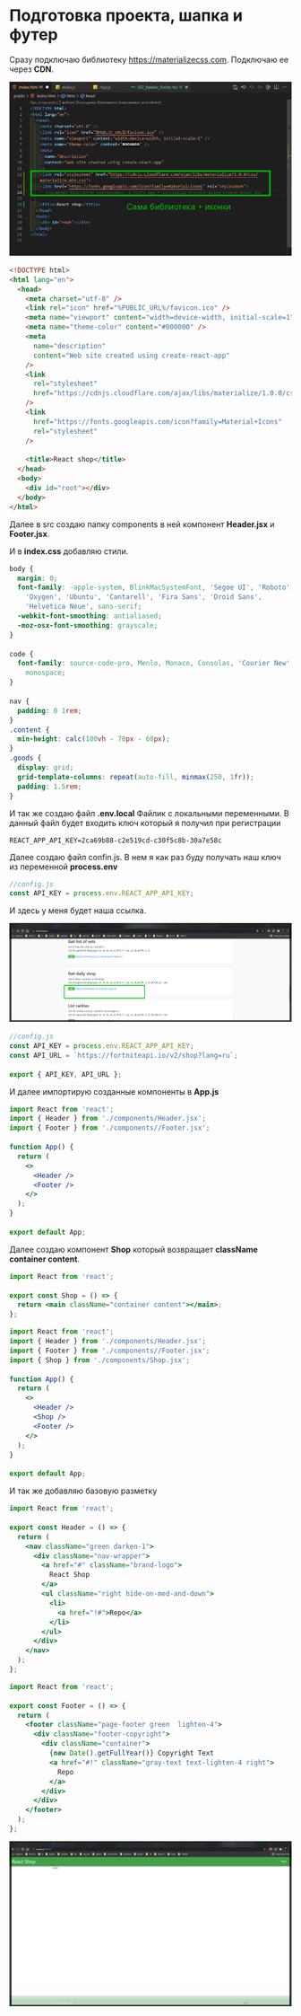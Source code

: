 # Подготовка проекта, шапка и футер

Сразу подключаю библиотеку <https://materializecss.com>. Подключаю ее через **CDN**.

![](img/001.png)

```html
<!DOCTYPE html>
<html lang="en">
  <head>
    <meta charset="utf-8" />
    <link rel="icon" href="%PUBLIC_URL%/favicon.ico" />
    <meta name="viewport" content="width=device-width, initial-scale=1" />
    <meta name="theme-color" content="#000000" />
    <meta
      name="description"
      content="Web site created using create-react-app"
    />
    <link
      rel="stylesheet"
      href="https://cdnjs.cloudflare.com/ajax/libs/materialize/1.0.0/css/materialize.min.css"
    />
    <link
      href="https://fonts.googleapis.com/icon?family=Material+Icons"
      rel="stylesheet"
    />

    <title>React shop</title>
  </head>
  <body>
    <div id="root"></div>
  </body>
</html>
```

Далее в src создаю папку components в ней компонент **Header.jsx** и **Footer.jsx**.

И в **index.css** добавляю стили.

```css
body {
  margin: 0;
  font-family: -apple-system, BlinkMacSystemFont, 'Segoe UI', 'Roboto',
    'Oxygen', 'Ubuntu', 'Cantarell', 'Fira Sans', 'Droid Sans',
    'Helvetica Neue', sans-serif;
  -webkit-font-smoothing: antialiased;
  -moz-osx-font-smoothing: grayscale;
}

code {
  font-family: source-code-pro, Menlo, Monaco, Consolas, 'Courier New',
    monospace;
}

nav {
  padding: 0 1rem;
}
.content {
  min-height: calc(100vh - 70px - 60px);
}
.goods {
  display: grid;
  grid-template-columns: repeat(auto-fill, minmax(250, 1fr));
  padding: 1.5rem;
}
```

И так же создаю файл **.env.local** Файлик с локальными переменными. В данный файл будет входить ключ который я получил при регистрации

```
REACT_APP_API_KEY=2ca69b88-c2e519cd-c30f5c8b-30a7e58c
```

Далее создаю файл confin.js. В нем я как раз буду получать наш ключ из переменной **process.env**

```js
//config.js
const API_KEY = process.env.REACT_APP_API_KEY;
```

И здесь у меня будет наша ссылка.

![](img/002.png)

```js
//config.js
const API_KEY = process.env.REACT_APP_API_KEY;
const API_URL = `https://fortniteapi.io/v2/shop?lang=ru`;

export { API_KEY, API_URL };
```

И далее импортирую созданные компоненты в **App.js**

```jsx
import React from 'react';
import { Header } from './components/Header.jsx';
import { Footer } from './components//Footer.jsx';

function App() {
  return (
    <>
      <Header />
      <Footer />
    </>
  );
}

export default App;
```

Далее создаю компонент **Shop** который возвращает **className container content**.

```jsx
import React from 'react';

export const Shop = () => {
  return <main className="container content"></main>;
};
```

```jsx
import React from 'react';
import { Header } from './components/Header.jsx';
import { Footer } from './components//Footer.jsx';
import { Shop } from './components/Shop.jsx';

function App() {
  return (
    <>
      <Header />
      <Shop />
      <Footer />
    </>
  );
}

export default App;
```

И так же добавляю базовую разметку

```jsx
import React from 'react';

export const Header = () => {
  return (
    <nav className="green darken-1">
      <div className="nav-wrapper">
        <a href="#" className="brand-logo">
          React Shop
        </a>
        <ul className="right hide-on-med-and-down">
          <li>
            <a href="!#">Repo</a>
          </li>
        </ul>
      </div>
    </nav>
  );
};
```

```jsx
import React from 'react';

export const Footer = () => {
  return (
    <footer className="page-footer green  lighten-4">
      <div className="footer-copyright">
        <div className="container">
          {new Date().getFullYear()} Copyright Text
          <a href="#!" className="gray-text text-lighten-4 right">
            Repo
          </a>
        </div>
      </div>
    </footer>
  );
};
```

![](img/003.png)
